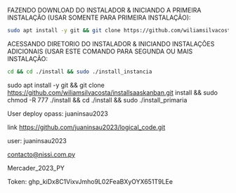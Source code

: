 FAZENDO DOWNLOAD DO INSTALADOR & INICIANDO A PRIMEIRA INSTALAÇÃO (USAR SOMENTE PARA PRIMEIRA INSTALAÇÃO):

```bash
sudo apt install -y git && git clone https://github.com/wiliamsilvacosta/installsaaskanban.git install && sudo chmod -R 777 ./install && cd ./install && sudo ./install_primaria
```

ACESSANDO DIRETORIO DO INSTALADOR & INICIANDO INSTALAÇÕES ADICIONAIS (USAR ESTE COMANDO PARA SEGUNDA OU MAIS INSTALAÇÃO:
```bash
cd && cd ./install && sudo ./install_instancia
```

sudo apt install -y git && git clone https://github.com/wiliamsilvacosta/installsaaskanban.git install && sudo chmod -R 777 ./install && cd ./install && sudo ./install_primaria


User deploy opass: juaninsau2023


link https://github.com/juaninsau2023/logical_code.git

user: juaninsau2023

contacto@nissi.com.py   

Mercader_2023_PY

Token: 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